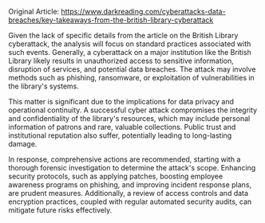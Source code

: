 Original Article: https://www.darkreading.com/cyberattacks-data-breaches/key-takeaways-from-the-british-library-cyberattack

Given the lack of specific details from the article on the British Library cyberattack, the analysis will focus on standard practices associated with such events. Generally, a cyberattack on a major institution like the British Library likely results in unauthorized access to sensitive information, disruption of services, and potential data breaches. The attack may involve methods such as phishing, ransomware, or exploitation of vulnerabilities in the library's systems.

This matter is significant due to the implications for data privacy and operational continuity. A successful cyber attack compromises the integrity and confidentiality of the library's resources, which may include personal information of patrons and rare, valuable collections. Public trust and institutional reputation also suffer, potentially leading to long-lasting damage.

In response, comprehensive actions are recommended, starting with a thorough forensic investigation to determine the attack's scope. Enhancing security protocols, such as applying patches, boosting employee awareness programs on phishing, and improving incident response plans, are prudent measures. Additionally, a review of access controls and data encryption practices, coupled with regular automated security audits, can mitigate future risks effectively.